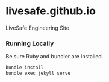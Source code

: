 # livesafe.github.io
LiveSafe Engineering Site

### Running Locally

Be sure Ruby and bundler are installed.

```bash
bundle install
bundle exec jekyll serve
```

